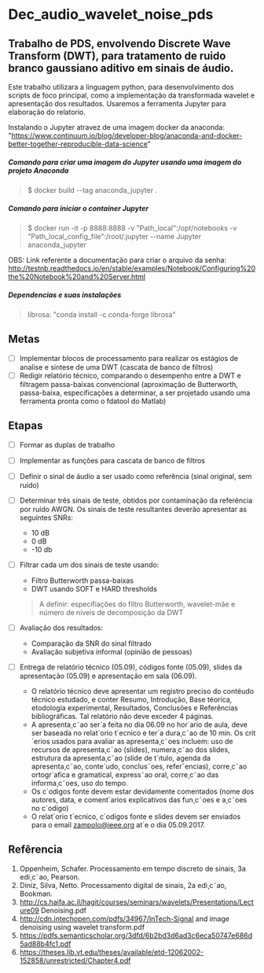 # Dec_audio_wavelet_noise_pds 
## Trabalho de PDS, envolvendo Discrete Wave Transform (DWT), para tratamento de ruido branco gaussiano aditivo em sinais de áudio.

Este trabalho utilizara a linguagem python, para desenvolvimento dos scripts de foco principal, como a implementação da transformada wavelet e apresentação dos resultados. Usaremos a ferramenta Jupyter para elaboração do relatorio.

Instalando o Jupyter atravez de uma imagem docker da anaconda: "https://www.continuum.io/blog/developer-blog/anaconda-and-docker-better-together-reproducible-data-science"

##### Comando para criar uma imagem do Jupyter usando uma imagem do projeto Anaconda
> $ docker build --tag anaconda_jupyter .

##### Comando para iniciar o container Jupyter
> $ docker run -it -p 8888:8888 -v "Path_local":/opt/notebooks -v "Path_local_config_file":/root/.jupyter --name Jupyter anaconda_jupyter

OBS: Link referente a documentação para criar o arquivo da senha: http://testnb.readthedocs.io/en/stable/examples/Notebook/Configuring%20the%20Notebook%20and%20Server.html

##### Dependencias e suas instalações
> librosa: "conda install -c conda-forge librosa"

## Metas

- [ ] Implementar blocos de processamento para realizar os estágios de analise e sintese de uma DWT (cascata de banco de filtros)
- [ ] Redigir relatório técnico, comparando o desempenho entre a DWT e filtragem passa-baixas convencional (aproximação de Butterworth, passa-baixa, especificações a determinar, a ser projetado usando uma ferramenta pronta como o fdatool do Matlab)

## Etapas

- [ ] Formar as duplas de trabalho
- [ ] Implementar as funções para cascata de banco de filtros
- [ ] Definir o sinal de áudio a ser usado como referência (sinal original, sem ruído)
- [ ] Determinar três sinais de teste, obtidos por contaminação da referência por ruído AWGN. Os sinais de teste resultantes deverão apresentar as seguintes SNRs:
	-  10  dB
	-  0   dB
	- -10  db
- [ ] Filtrar cada um dos sinais de teste usando:
	- Filtro Butterworth passa-baixas
	- DWT usando SOFT e HARD thresholds
	> A definir: especifiações do filtro Butterworth, wavelet-mãe e número de níveis de decomposição da DWT
- [ ] Avaliação dos resultados:
	- Comparação da SNR do sinal filtrado
	- Avaliação subjetiva informal (opinião de pessoas)

- [ ]  Entrega de relatório técnico (05.09), códigos fonte (05.09), slides da apresentação (05.09) e apresentação em sala (06.09).
	- O relatório técnico deve apresentar um registro preciso do contéudo técnico estudado, e conter Resumo, Introdução, Base téorica, etodologia experimental, Resultados, Conclusões e Referências bibliográficas. Tal relatório não deve exceder 4 páginas.
	- A apresenta¸c˜ao ser´a feita no dia 06.09 no hor´ario de aula, deve ser baseada no relat´orio t´ecnico e ter´a dura¸c˜ao de 10 min. Os crit´erios usados para avaliar as apresenta¸c˜oes incluem: uso de recursos de apresenta¸c˜ao (slides), numera¸c˜ao dos slides, estrutura da
apresenta¸c˜ao (slide de t´ıtulo, agenda da apresenta¸c˜ao, conte´udo, conclus˜oes, referˆencias), corre¸c˜ao ortogr´afica e gramatical, express˜ao oral, corre¸c˜ao das informa¸c˜oes, uso do tempo.
	- Os c´odigos fonte devem estar devidamente comentados (nome dos autores, data, e coment´arios explicativos das fun¸c˜oes e a¸c˜oes no c´odigo)
	- O relat´orio t´ecnico, c´odigos fonte e slides devem ser enviados para o email zampolo@ieee.org at´e o dia 05.09.2017.

## Refêrencia
1. Oppenheim, Schafer. Processamento em tempo discreto de sinais, 3a edi¸c˜ao, Pearson.
2. Diniz, Silva, Netto. Processamento digital de sinais, 2a edi¸c˜ao, Bookman.
3. http://cs.haifa.ac.il/hagit/courses/seminars/wavelets/Presentations/Lecture09 Denoising.pdf
4. http://cdn.intechopen.com/pdfs/34967/InTech-Signal and image denoising using wavelet transform.pdf
5. https://pdfs.semanticscholar.org/3dfd/6b2bd3d6ad3c6eca50747e686d5ad88b4fc1.pdf
6. https://theses.lib.vt.edu/theses/available/etd-12062002-152858/unrestricted/Chapter4.pdf